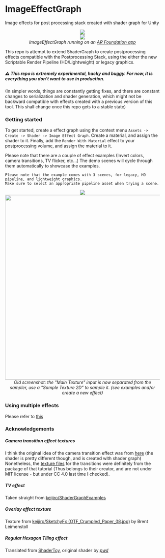 # ImageEffectGraph
Image effects for post processing stack created with shader graph for Unity

<p align="center">
  <img src="Preview/showcase.gif"><br>
  <img src="Preview/ar.gif"><br>
  <i>ImageEffectGraph running on an <a href="https://github.com/iBicha/MobileARTest">AR Foundation app</a></i>
</p>

This repo is attempt to extend ShaderGraph to create postprocessing effects compatible with the Postprocessing Stack, using the either the new Scriptable Render Pipeline (HD/Lightweight) or legacy graphics.

##### :warning: This repo is extremely experimental, hacky and buggy. For now, it is everything you don't want to use in production. 
(In simpler words, things are constantly getting fixes, and there are constant changes to serialization and shader generation, which might not be backward compatible with effects created with a previous version of this tool. This shall change once this repo gets to a stable state)

### Getting started
To get started, create a effect graph using the context menu `Assets -> Create -> Shader -> Image Effect Graph`. Create a material, and assign the shader to it. Finally, add the `Render With Material` effect to your postprocessing volume, and assign the material to it.

Please note that there are a couple of effect examples (Invert colors, camera transitions, TV flicker, etc...)
The demo scenes will cycle through them automatically to showcase the examples.

```
Please note that the example comes with 3 scenes, for legacy, HD pipeline, and lightweight graphics.
Make sure to select an appropriate pipeline asset when trying a scene.
```
<p align="center">
  <img src="Preview/transition.gif"><br>
  <img src="https://raw.github.com/iBicha/ImageEffectGraph/master/Preview/invert.png" width="600"><br>
  <i>Old screenshot: the "Main Texture" input is now separated from the sampler, use a "Sample Texture 2D" to sample it. (see examples and/or create a new effect)</i>
</p>

### Using multiple effects
Please refer to [this](https://github.com/iBicha/ImageEffectGraph/issues/7)

### Acknowledgements
##### Camera transition effect textures
I think the original idea of the camera transition effect was from [here](https://www.youtube.com/watch?v=LnAoD7hgDxw) (the shader is pretty different though, and is created with shader graph)
Nonetheless, the [texture files](Assets/Sample/Assets/Textures) for the transitions were definitely from the package of that tutorial (Thus belongs to their creator, and are not under MIT license - but under CC 4.0 last time I checked).
##### TV effect
Taken straight from [keijiro/ShaderGraphExamples](https://github.com/keijiro/ShaderGraphExamples/tree/master/Assets/Examples/TV)
##### Overlay effect texture
Texture from [keijiro/SketchyFx (OTF_Crumpled_Paper_08.jpg)](https://github.com/keijiro/SketchyFx/blob/master/Assets/Textures/OTF_Crumpled_Paper_08.jpg) by Brent Leimenstoll
##### Regular Hexagon Tiling effect
Translated from [ShaderToy](https://www.shadertoy.com/view/4ldGWB), original shader by [_pwd_](https://www.shadertoy.com/user/_pwd_)
